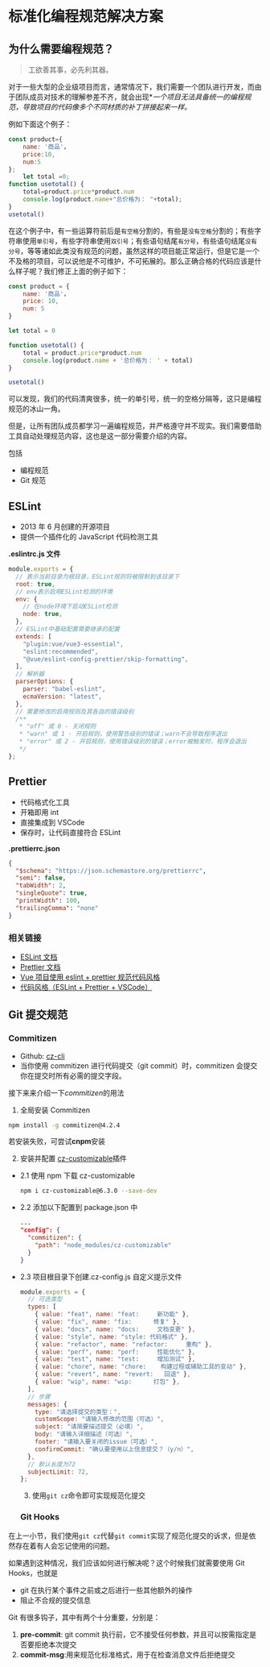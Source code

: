 # 标准化编程规范解决方案

## 为什么需要编程规范？

> 工欲善其事，必先利其器。

对于一些大型的企业级项目而言，通常情况下，我们需要一个团队进行开发，而由于团队成员对技术的理解参差不齐，就会出现\*_一个项目无法具备统一的编程规范，导致项目的代码像多个不同材质的补丁拼接起来一样。_

例如下面这个例子：

```js
const product={
	name: '商品'，
	price:10,
	num:5
};
	let total =0;
function usetotal() {
	total=product.price*product.num
	console.log(product.name+"总价格为： "+total);
}
usetotal()
```

在这个例子中，有一些运算符前后是`有空格`分割的，有些是`没有空格`分割的；有些字符串使用`单引号`，有些字符串使用`双引号`；有些语句结尾`有分号`，有些语句结尾`没有分号`，等等诸如此类没有规范的问题，虽然这样的项目能正常运行，但是它是一个不及格的项目，可以说他是不可维护，不可拓展的。那么正确合格的代码应该是什么样子呢？我们修正上面的例子如下：

```js
const product = {
	name: '商品'，
	price: 10,
	num: 5
}

let total = 0

function usetotal() {
	total = product.price*product.num
	console.log(product.name + '总价格为： ' + total)
}

usetotal()
```

可以发现，我们的代码清爽很多，统一的单引号，统一的空格分隔等，这只是编程规范的冰山一角。

但是，让所有团队成员都学习一遍编程规范，并严格遵守并不现实。我们需要借助工具自动处理规范内容，这也是这一部分需要介绍的内容。

包括

- 编程规范
- Git 规范

## ESLint

- 2013 年 6 月创建的开源项目
- 提供一个插件化的 JavaScript 代码检测工具

**.eslintrc.js 文件**

```js
module.exports = {
  // 表示当前目录为根目录，ESLint规则将被限制到该目录下
  root: true,
  // env表示启用ESLint检测的环境
  env: {
    // 在node环境下启动ESLint检测
    node: true,
  },
  // ESLint中基础配置需要继承的配置
  extends: [
    "plugin:vue/vue3-essential",
    "eslint:recommended",
    "@vue/eslint-config-prettier/skip-formatting",
  ],
  // 解析器
  parserOptions: {
    parser: "babel-eslint",
    ecmaVersion: "latest",
  },
  // 需要修改的启用规则及其各自的错误级别
  /**
   * "off" 或 0 - 关闭规则
   * "warn" 或 1 - 开启规则，使用警告级别的错误；warn不会导致程序退出
   * "error" 或 2 - 开启规则，使用错误级别的错误；error被触发时，程序会退出
   */
};
```

## Prettier

- 代码格式化工具
- 开箱即用 int
- 直接集成到 VSCode
- 保存时，让代码直接符合 ESLint

**.prettierrc.json**

```json
{
  "$schema": "https://json.schemastore.org/prettierrc",
  "semi": false,
  "tabWidth": 2,
  "singleQuote": true,
  "printWidth": 100,
  "trailingComma": "none"
}
```

### 相关链接

- [ESLint 文档](https://zh-hans.eslint.org/docs/latest/use/configure/configuration-files)
- [Prettier 文档](https://www.prettier.cn/)
- [Vue 项目使用 eslint + prettier 规范代码风格](https://juejin.cn/post/6844903661726875656)
- [代码风格（ESLint + Prettier + VSCode）](https://www.yuque.com/xiaowugunxueqiu/pskwge/rgk8p9)

## Git 提交规范

### Commitizen

- Github: [cz-cli](https://github.com/commitizen/cz-cli)
- 当你使用 commitizen 进行代码提交（git commit）时，commitizen 会提交你在提交时所有必需的提交字段。

接下来来介绍一下*commitizen*的用法

1. 全局安装 Commitizen

```bash
npm install -g commitizen@4.2.4
```

若安装失败，可尝试**cnpm**安装

2. 安装并配置 [cz-customizable](https://github.com/leoforfree/cz-customizable)插件

- 2.1 使用 npm 下载 cz-customizable
  ```bash
  npm i cz-customizable@6.3.0 --save-dev
  ```
- 2.2 添加以下配置到 package.json 中
  ```json
  ...
  "config": {
    "commitizen": {
      "path": "node_modules/cz-customizable"
    }
  }
  ```
- 2.3 项目根目录下创建.cz-config.js 自定义提示文件

  ```js
  module.exports = {
    // 可选类型
    types: [
      { value: "feat", name: "feat:     新功能" },
      { value: "fix", name: "fix:      修复" },
      { value: "docs", name: "docs:     文档变更" },
      { value: "style", name: "style: 代码格式" },
      { value: "refactor", name: "refactor:     重构" },
      { value: "perf", name: "perf:     性能优化" },
      { value: "test", name: "test:     增加测试" },
      { value: "chore", name: "chore:    构建过程或辅助工具的变动" },
      { value: "revert", name: "revert:   回退" },
      { value: "wip", name: "wip:      打包" },
    ],
    // 步骤
    messages: {
      type: "请选择提交的类型：",
      customScope: "请输入修改的范围（可选）",
      subject: "请简要描述提交（必填）",
      body: "请输入详细描述（可选）",
      footer: "请输入要关闭的issue（可选）",
      confirmCommit: "确认要使用以上信息提交？（y/n）",
    },
    // 默认长度为72
    subjectLimit: 72,
  };
  ```

  3. 使用`git cz`命令即可实现规范化提交

  ### Git Hooks

在上一小节，我们使用`git cz`代替`git commit`实现了规范化提交的诉求，但是依然存在着有人会忘记使用的问题。

如果遇到这种情况，我们应该如何进行解决呢？这个时候我们就需要使用 Git Hooks，也就是

- git 在执行某个事件之前或之后进行一些其他额外的操作
- 阻止不合规的提交信息

Git 有很多钩子，其中有两个十分重要，分别是：

1. **pre-commit**: git commit 执行前，它不接受任何参数，并且可以按需指定是否要拒绝本次提交
2. **commit-msg**:用来规范化标准格式，用于在检查消息文件后拒绝提交
